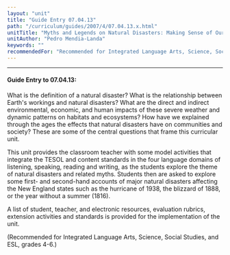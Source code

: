 ```yaml
---
layout: "unit"
title: "Guide Entry 07.04.13"
path: "/curriculum/guides/2007/4/07.04.13.x.html"
unitTitle: "Myths and Legends on Natural Disasters: Making Sense of Our World"
unitAuthor: "Pedro Mendia-Landa"
keywords: ""
recommendedFor: "Recommended for Integrated Language Arts, Science, Social Studies, and ESL, grades 4-6."
---
```

<body>
<hr/>
 <h4>
  Guide Entry to 07.04.13:
 </h4>
 <p>
  What is the definition of a natural disaster? What is the relationship between Earth's workings and natural disasters? What are the direct and indirect environmental, economic, and human impacts of these severe weather and dynamic patterns on habitats and ecosystems? How have we explained through the ages the effects that natural disasters have on communities and society? These are some of the central questions that frame this curricular unit.
 </p>
<p>
  This unit provides the classroom teacher with some model activities that integrate the TESOL and content standards in the four language domains of listening, speaking, reading and writing, as the students explore the theme of natural disasters and related myths. Students then are asked to explore some first- and second-hand accounts of major natural disasters affecting the New England states such as the hurricane of 1938, the blizzard of 1888, or the year without a summer (1816).
 </p>
<p>
  A list of student, teacher, and electronic resources, evaluation rubrics, extension activities and standards is provided for the implementation of the unit.
 </p>
<p>
  (Recommended for Integrated Language Arts, Science, Social Studies, and ESL, grades 4-6.)
 </p>

</body>